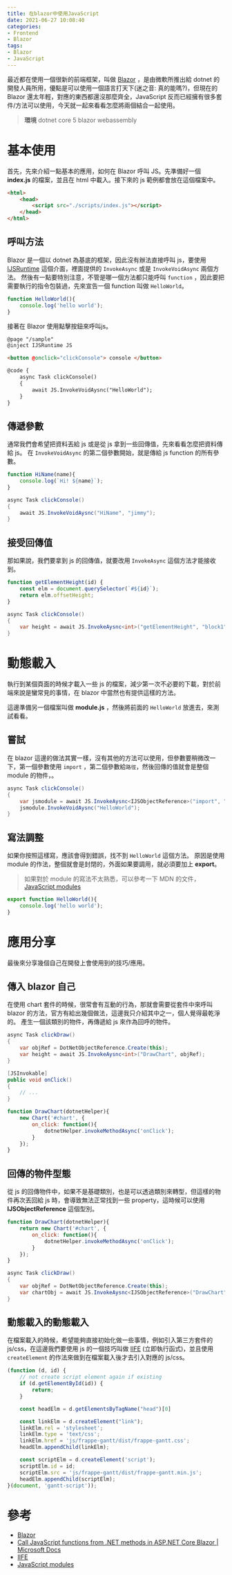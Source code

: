 ```yaml
---
title: 在blazor中使用JavaScript
date: 2021-06-27 10:08:40
categories:
- Frontend
- Blazor
tags:
- Blazor
- JavaScript
---
```


最近都在使用一個很新的前端框架，叫做 [Blazor](https://docs.microsoft.com/zh-tw/aspnet/core/blazor/?view=aspnetcore-5.0) ，是由微軟所推出給 dotnet 的開發人員所用，優點是可以使用一個語言打天下(迷之音: 真的能嗎?)，但現在的 Blazor 還太年輕，對應的東西都還沒那麼齊全，JavaScript 反而已經擁有很多套件/方法可以使用，今天就一起來看看怎麼將兩個結合一起使用。

<!-- more -->

> **環境**
>dotnet core 5
> blazor webassembly

# 基本使用

首先，先來介紹一點基本的應用，如何在 Blazor 呼叫 JS。先準備好一個 **index.js** 的檔案，並且在 html 中載入。接下來的 js 範例都會放在這個檔案中。

```html
<html>
    <head>
        <script src="./scripts/index.js"></script>
    </head>
</html>
```

## 呼叫方法

Blazor 是一個以 dotnet 為基底的框架，因此沒有辦法直接呼叫 js，要使用 [IJSRuntime](https://docs.microsoft.com/zh-tw/dotnet/api/microsoft.jsinterop.ijsruntime?view=dotnet-plat-ext-6.0) 這個介面，裡面提供的 `InvokeAsync` 或是 `InvokeVoidAsync` 兩個方法。
然後有一點要特別注意，不管是哪一個方法都只能呼叫 `function` ，因此要把需要執行的指令包裝過，先來宣告一個 function 叫做 `HelloWorld`。

```javascript
function HelloWorld(){
    console.log('hello world');
}
```

接著在 Blazor 使用點擊按鈕來呼叫js。

```html
@page "/sample"
@inject IJSRuntime JS

<button @onclick="clickConsole"> console </button>

@code {
	async Task clickConsole()
	{
		await JS.InvokeVoidAysnc("HelloWorld");
	}
}
```

## 傳遞參數

通常我們會希望把資料丟給 js 或是從 js 拿到一些回傳值，先來看看怎麼把資料傳給 js。
在 `InvokeVoidAsync` 的第二個參數開始，就是傳給 js function 的所有參數。

```javascript
function HiName(name){
    console.log(`Hi! ${name}`);
}
```

```c#
async Task clickConsole()
{
	await JS.InvokeVoidAysnc("HiName", "jimmy");
}
```

## 接受回傳值

那如果說，我們要拿到 js 的回傳值，就要改用 `InvokeAsync` 這個方法才能接收到。

```javascript
function getElementHeight(id) {
    const elm = document.querySelector(`#${id}`);
    return elm.offsetHeight;
}
```

```c#
async Task clickConsole()
{
	var height = await JS.InvokeAysnc<int>("getElementHeight", "block1");
}
```

# 動態載入

執行到某個頁面的時候才載入一些 js 的檔案，減少第一次不必要的下載，對於前端來說是蠻常見的事情，在 blazor 中當然也有提供這樣的方法。

這邊準備另一個檔案叫做 **module.js** ，然後將前面的 `HelloWorld` 放進去，來測試看看。

## 嘗試

在 blazor 這邊的做法其實一樣，沒有其他的方法可以使用，但參數要稍微改一下，第一個參數使用 `import` ，第二個參數給`路徑`，然後回傳的值就會是整個 module 的物件，。

```c#
async Task clickConsole()
{
	var jsmodule = await JS.InvokeAysnc<IJSObjectReference>("import", "./scripts/module.js");
    jsmodule.InvokeVoidAysnc("HelloWorld");
}
```

## 寫法調整

如果你按照這樣寫，應該會得到錯誤，找不到 `HelloWorld` 這個方法。
原因是使用 module 的作法，整個就會是封閉的，外面如果要調用，就必須要加上 **export**。

> 如果對於 module 的寫法不太熟悉，可以參考一下 MDN 的文件，[JavaScript modules](https://developer.mozilla.org/en-US/docs/Web/JavaScript/Guide/Modules)

```javascript
export function HelloWorld(){
    console.log('hello world');
}
```

# 應用分享

最後來分享幾個自己在開發上會使用到的技巧/應用。

## 傳入 blazor 自己

在使用 chart 套件的時候，很常會有互動的行為，那就會需要從套件中來呼叫 blazor 的方法，官方有給出幾個做法，這邊我只介紹其中之一，個人覺得最乾淨的。
產生一個該類別的物件，再傳遞給 js 來作為回呼的物件。

```c#
async Task clickDraw()
{
	var objRef = DotNetObjectReference.Create(this);
	var height = await JS.InvokeAysnc<int>("DrawChart", objRef);
}

[JSInvokable]
public void onClick()
{
    // ...
}
```

```javascript
function DrawChart(dotnetHelper){
	new Chart('#chart', {
		on_click: function(){
			dotnetHelper.invokeMethodAsync('onClick');
		}
	});
}
```

## 回傳的物件型態

從 js 的回傳物件中，如果不是基礎類別，也是可以透過類別來轉型，但這樣的物件再次丟回給 js 時，會導致無法正常找到一些 property，這時候可以使用 **IJSObjectReference** 這個型別。

```javascript
function DrawChart(dotnetHelper){
	return new Chart('#chart', {
		on_click: function(){
			dotnetHelper.invokeMethodAsync('onClick');
		}
	});
}
```

```c#
async Task clickDraw()
{
	var objRef = DotNetObjectReference.Create(this);
	var chartObj = await JS.InvokeAysnc<IJSObjectReference>("DrawChart", objRef);
}
```
## 動態載入的動態載入

在檔案載入的時候，希望能夠直接初始化做一些事情，例如引入第三方套件的 js/css，在這邊我們要使用 js 的一個技巧叫做 [IIFE](https://developer.mozilla.org/en-US/docs/Glossary/IIFE) (立即執行函式)，並且使用 `createElement` 的作法來做到在檔案載入後才去引入對應的 js/css。

```javascript
(function (d, id) {
    // not create script element again if existing
    if (d.getElementById(id)) {
        return;
    }

    const headElm = d.getElementsByTagName("head")[0]

    const linkElm = d.createElement("link");
    linkElm.rel = 'stylesheet';
    linkElm.type = 'text/css';
    linkElm.href = 'js/frappe-gantt/dist/frappe-gantt.css';
    headElm.appendChild(linkElm);

    const scriptElm = d.createElement('script');
    scriptElm.id = id;
    scriptElm.src = 'js/frappe-gantt/dist/frappe-gantt.min.js';
    headElm.appendChild(scriptElm);
}(document, 'gantt-script'));
```

# 參考

* [Blazor](https://docs.microsoft.com/zh-tw/aspnet/core/blazor/?view=aspnetcore-5.0)
* [Call JavaScript functions from .NET methods in ASP.NET Core Blazor | Microsoft Docs](https://docs.microsoft.com/en-us/aspnet/core/blazor/javascript-interoperability/call-javascript-from-dotnet?view=aspnetcore-5.0)
* [IIFE](https://developer.mozilla.org/en-US/docs/Glossary/IIFE)
* [JavaScript modules](https://developer.mozilla.org/en-US/docs/Web/JavaScript/Guide/Modules)
